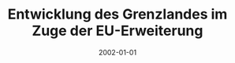 ---
abstract: ''
authors:
- Franz Wojda
- Gertrude Kappel
- Gerhard Schimak
- Peter Cerwenka
date: '2002-01-01'
featured: false
links:
- name: Publik
  url: https://publik.tuwien.ac.at/showentry.php?ID=159502&lang=2
publication: Report for Senat der TU-Wien; 2002
publication_types:
- '4'
publishDate: '2002-01-01'
title: Entwicklung des Grenzlandes im Zuge der EU-Erweiterung
url_pdf: ''
---